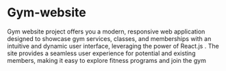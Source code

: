 # Gym-website
Gym website project offers you a modern, responsive web application designed to showcase gym services, classes, and memberships with an intuitive and dynamic user interface, leveraging the power of React.js . The site provides a seamless user experience for potential and existing members, making it easy to explore fitness programs and join the gym
